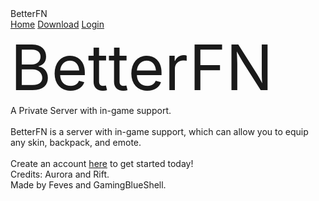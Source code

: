 <!DOCTYPE html>
<html>
    <head>
        <title>BetterFN</title>
        <link rel="icon" type="image/ico" href="../files/favico.ico">
        <link rel="stylesheet" href="../css/fonts.css">
        <link rel="stylesheet" href="../css/account.css">
        <link rel="stylesheet" href="../css/home.css">
    </head>
    <body>
        <div class="header">
            <a class="bold">BetterFN</a>
            <div class="header-right">
                <a href="/">Home</a>
                <a href="/download">Download</a>
                <a href="/login">Login</a>
            </div>
        </div>
        <div class="center">
            <div class="middle">
                <a class="title" style="font-size: 100px;">BetterFN</a>
                <br>
                <a>A Private Server with in-game support.   </a>
                <br>
                <br>
                <a>BetterFN is a server with in-game support, which can allow you to equip any skin, backpack, and emote.</a>
                <br>
                <br>
                <a>Create an account </a>
                <a class="link"href="/signup">here</a>
                <a>to get started today!</a>
            </div>
        </div>
        <div class="footer">
            <a>Credits: Aurora and Rift. </a>
            <br>
            <a>Made by Feves and GamingBlueShell.</a>
        </div>
    </body>
</html>
